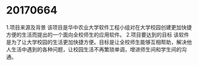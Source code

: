 # 20170664
1.项目来源及背景
该项目是华中农业大学软件工程小组对在大学校园创建更加快捷方便的生活而提出的一个面向全校师生的应用软件。
2.项目要达到的目标
该软件是为了让大学校园的生活更加快捷方便。目标是让全校师生能够互相帮助，解决他人生活中遇到的各种问题，让校园生活不再繁琐单调，增进师生间和学生间的沟通。
